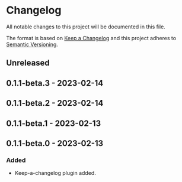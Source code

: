 # Changelog

All notable changes to this project will be documented in this file.

The format is based on [Keep a Changelog](http://keepachangelog.com/)
and this project adheres to [Semantic Versioning](http://semver.org/).

## Unreleased

## 0.1.1-beta.3 - 2023-02-14

## 0.1.1-beta.2 - 2023-02-14

## 0.1.1-beta.1 - 2023-02-13

## 0.1.1-beta.0 - 2023-02-13
### Added
- Keep-a-changelog plugin added.
